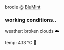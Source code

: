 brodie @ [BluMint](https://www.linkedin.com/company/blumint-io/)

<!--weather_start-->
### working conditions..

weather: broken clouds ☁️

temp: 4.13 °C 🧥

<!--weather_end-->
